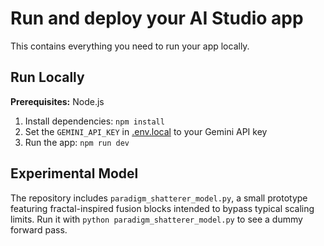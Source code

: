 # Run and deploy your AI Studio app

This contains everything you need to run your app locally.

## Run Locally

**Prerequisites:**  Node.js


1. Install dependencies:
   `npm install`
2. Set the `GEMINI_API_KEY` in [.env.local](.env.local) to your Gemini API key
3. Run the app:
   `npm run dev`

## Experimental Model
The repository includes `paradigm_shatterer_model.py`, a small prototype
featuring fractal-inspired fusion blocks intended to bypass typical scaling
limits. Run it with `python paradigm_shatterer_model.py` to see a dummy
forward pass.

